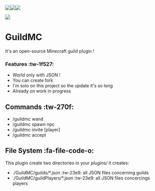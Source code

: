 ![](https://img.shields.io/badge/statut-wip-orange)![](https://camo.githubusercontent.com/1e1afbf8ba71a0ab08e157a1676290d154cc83e1/68747470733a2f2f696d672e736869656c64732e696f2f62616467652f747970652d6d6176656e2d7265642e737667)![](https://img.shields.io/badge/Advancement-5--10%25-red)

![](https://img.shields.io/badge/Minecraft-1.15.1-green)
# GuildMC
It's an open-source Minecraft guild plugin !
### Features :tw-1f527:

- World only with JSON !
- You can create fork
- I'm solo on this project so the update it's so long
- Already on work in progress

## Commands :tw-270f:
 - /guildmc wand 
 - /guildmc spawn npc
 - /guildmc invite [player]
 - /guildmc accept

## File System :fa-file-code-o:
This plugin create two directories in your *plugins/*
it creates: 
- ./GuildMC/guilds/*.json :tw-23e9: all JSON files concerning guilds
- ./GuildMC/guildPlayers/*.json  :tw-23e9:  all JSON files concercings players